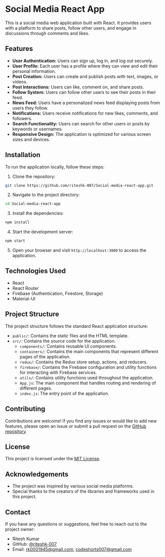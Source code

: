# Social Media React App

This is a social media web application built with React. It provides users with a platform to share posts, follow other users, and engage in discussions through comments and likes.

## Features

- **User Authentication:** Users can sign up, log in, and log out securely.
- **User Profile:** Each user has a profile where they can view and edit their personal information.
- **Post Creation:** Users can create and publish posts with text, images, or videos.
- **Post Interactions:** Users can like, comment on, and share posts.
- **Follow System:** Users can follow other users to see their posts in their feed.
- **News Feed:** Users have a personalized news feed displaying posts from users they follow.
- **Notifications:** Users receive notifications for new likes, comments, and followers.
- **Search Functionality:** Users can search for other users or posts by keywords or usernames.
- **Responsive Design:** The application is optimized for various screen sizes and devices.

## Installation

To run the application locally, follow these steps:

1. Clone the repository:

```bash
git clone https://github.com/riteshk-007/Social-media-react-app.git
```

2. Navigate to the project directory:

```bash
cd Social-media-react-app
```

3. Install the dependencies:

```bash
npm install
```

4. Start the development server:

```bash
npm start
```

5. Open your browser and visit `http://localhost:3000` to access the application.

## Technologies Used

- React
- React Router
- Firebase (Authentication, Firestore, Storage)
- Material-UI

## Project Structure

The project structure follows the standard React application structure:

- `public/`: Contains the static files and the HTML template.
- `src/`: Contains the source code for the application.
  - `components/`: Contains reusable UI components.
  - `containers/`: Contains the main components that represent different pages of the application.
  - `redux/`: Contains the Redux store setup, actions, and reducers.
  - `firebase/`: Contains the Firebase configuration and utility functions for interacting with Firebase services.
  - `utils/`: Contains utility functions used throughout the application.
  - `App.js`: The main component that handles routing and rendering of different pages.
  - `index.js`: The entry point of the application.

## Contributing

Contributions are welcome! If you find any issues or would like to add new features, please open an issue or submit a pull request on the [GitHub repository](https://github.com/riteshk-007/Social-media-react-app).

## License

This project is licensed under the [MIT License](LICENSE).

## Acknowledgements

- The project was inspired by various social media platforms.
- Special thanks to the creators of the libraries and frameworks used in this project.

## Contact

If you have any questions or suggestions, feel free to reach out to the project owner:

- Ritesh Kumar
- GitHub: [@riteshk-007](https://github.com/riteshk-007)
- Email: rk0001945@gmail.com, codeshorts007@gmail.com
